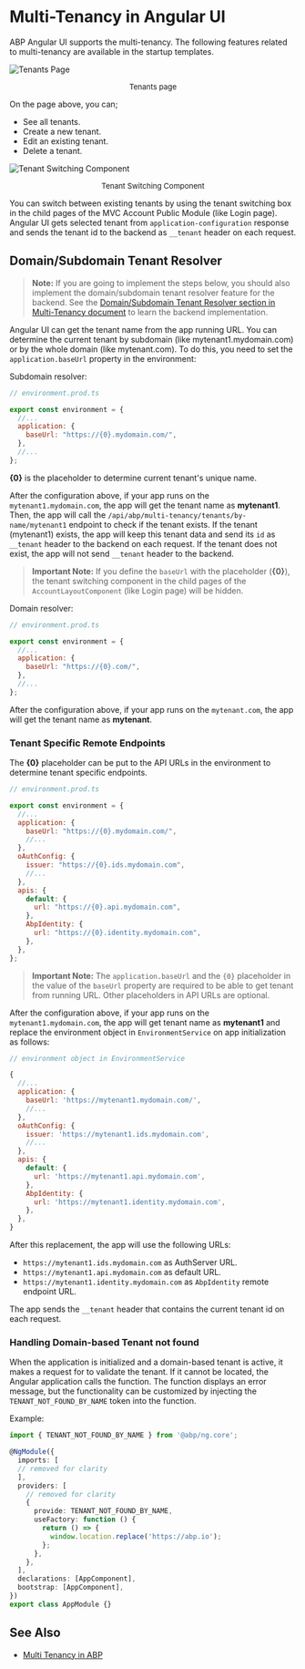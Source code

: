 # Multi-Tenancy in Angular UI

ABP Angular UI supports the multi-tenancy. The following features related to multi-tenancy are available in the startup templates.

![Tenants Page](./images/tenants-page.png)

<p style="font-size:small;text-align:center;">Tenants page</p>

On the page above, you can;

- See all tenants.
- Create a new tenant.
- Edit an existing tenant.
- Delete a tenant.

![Tenant Switching Component](./images/tenant-switching-box.png)

<p style="font-size:small;text-align:center;">Tenant Switching Component</p>

You can switch between existing tenants by using the tenant switching box in the child pages of the MVC Account Public Module (like Login page). Angular UI gets selected tenant from `application-configuration` response and sends the tenant id to the backend as `__tenant` header on each request.

## Domain/Subdomain Tenant Resolver

> **Note:** If you are going to implement the steps below, you should also implement the domain/subdomain tenant resolver feature for the backend. See the [Domain/Subdomain Tenant Resolver section in Multi-Tenancy document](../../architecture/multi-tenancy/index#domain-subdomain-tenant-resolver) to learn the backend implementation.

Angular UI can get the tenant name from the app running URL. You can determine the current tenant by subdomain (like mytenant1.mydomain.com) or by the whole domain (like mytenant.com). To do this, you need to set the `application.baseUrl` property in the environment:

Subdomain resolver:

```js
// environment.prod.ts

export const environment = {
  //...
  application: {
    baseUrl: "https://{0}.mydomain.com/",
  },
  //...
};
```

**{0}** is the placeholder to determine current tenant's unique name.

After the configuration above, if your app runs on the `mytenant1.mydomain.com`, the app will get the tenant name as **mytenant1**. Then, the app will call the `/api/abp/multi-tenancy/tenants/by-name/mytenant1` endpoint to check if the tenant exists. If the tenant (mytenant1) exists, the app will keep this tenant data and send its `id` as `__tenant` header to the backend on each request. If the tenant does not exist, the app will not send `__tenant` header to the backend.

> **Important Note:** If you define the `baseUrl` with the placeholder (**{0}**), the tenant switching component in the child pages of the `AccountLayoutComponent` (like Login page) will be hidden.

Domain resolver:

```js
// environment.prod.ts

export const environment = {
  //...
  application: {
    baseUrl: "https://{0}.com/",
  },
  //...
};
```

After the configuration above, if your app runs on the `mytenant.com`, the app will get the tenant name as **mytenant**.

### Tenant Specific Remote Endpoints

The **{0}** placeholder can be put to the API URLs in the environment to determine tenant specific endpoints.

```js
// environment.prod.ts

export const environment = {
  //...
  application: {
    baseUrl: "https://{0}.mydomain.com/",
    //...
  },
  oAuthConfig: {
    issuer: "https://{0}.ids.mydomain.com",
    //...
  },
  apis: {
    default: {
      url: "https://{0}.api.mydomain.com",
    },
    AbpIdentity: {
      url: "https://{0}.identity.mydomain.com",
    },
  },
};
```

> **Important Note:** The `application.baseUrl` and the `{0}` placeholder in the value of the `baseUrl` property are required to be able to get tenant from running URL. Other placeholders in API URLs are optional.

After the configuration above, if your app runs on the `mytenant1.mydomain.com`, the app will get tenant name as **mytenant1** and replace the environment object in `EnvironmentService` on app initialization as follows:

```js
// environment object in EnvironmentService

{
  //...
  application: {
    baseUrl: 'https://mytenant1.mydomain.com/',
    //...
  },
  oAuthConfig: {
    issuer: 'https://mytenant1.ids.mydomain.com',
    //...
  },
  apis: {
    default: {
      url: 'https://mytenant1.api.mydomain.com',
    },
    AbpIdentity: {
      url: 'https://mytenant1.identity.mydomain.com',
    },
  },
}
```

After this replacement, the app will use the following URLs:

- `https://mytenant1.ids.mydomain.com` as AuthServer URL.
- `https://mytenant1.api.mydomain.com` as default URL.
- `https://mytenant1.identity.mydomain.com` as `AbpIdentity` remote endpoint URL.

The app sends the `__tenant` header that contains the current tenant id on each request.

### Handling Domain-based Tenant not found

When the application is initialized and a domain-based tenant is active, it makes a request for to validate the tenant. If it cannot be located, the Angular application calls the function. The function displays an error message, but the functionality can be customized by injecting the `TENANT_NOT_FOUND_BY_NAME` token into the function.

Example:
```ts
import { TENANT_NOT_FOUND_BY_NAME } from '@abp/ng.core';

@NgModule({
  imports: [
  // removed for clarity
  ],
  providers: [
    // removed for clarity
    {
      provide: TENANT_NOT_FOUND_BY_NAME,
      useFactory: function () {
        return () => {
          window.location.replace('https://abp.io');
        };
      },
    },
  ],
  declarations: [AppComponent],
  bootstrap: [AppComponent],
})
export class AppModule {}

``` 

## See Also

- [Multi Tenancy in ABP](../../architecture/multi-tenancy/index.md)

